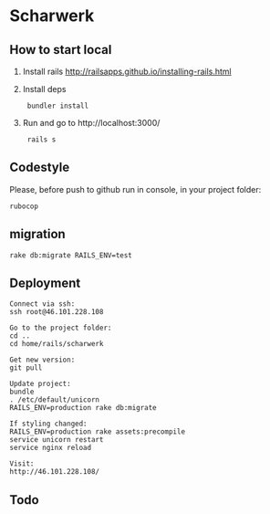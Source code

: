 # Scharwerk

## How to start local

1. Install rails http://railsapps.github.io/installing-rails.html
2. Install deps
        
        bundler install

3. Run and go to http://localhost:3000/

        rails s

## Codestyle

Please, before push to github run in console, in your project folder:

    rubocop

## migration

    rake db:migrate RAILS_ENV=test

## Deployment
    
    Connect via ssh:
    ssh root@46.101.228.108

    Go to the project folder:
    cd ..
    cd home/rails/scharwerk

    Get new version:
    git pull

    Update project:
    bundle
    . /etc/default/unicorn
    RAILS_ENV=production rake db:migrate

    If styling changed:
    RAILS_ENV=production rake assets:precompile
    service unicorn restart
    service nginx reload

    Visit:
    http://46.101.228.108/

## Todo
